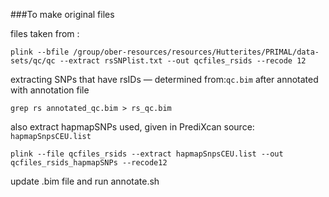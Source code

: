 ###To make original files

files taken from :

    plink --bfile /group/ober-resources/resources/Hutterites/PRIMAL/data-sets/qc/qc --extract rsSNPlist.txt --out qcfiles_rsids --recode 12

extracting SNPs that have rsIDs — determined from:`qc.bim` after annotated with annotation file

    grep rs annotated_qc.bim > rs_qc.bim
    
also extract hapmapSNPs used, given in PrediXcan source: `hapmapSnpsCEU.list`

    plink --file qcfiles_rsids --extract hapmapSnpsCEU.list --out qcfiles_rsids_hapmapSNPs --recode12

update .bim file and run annotate.sh
